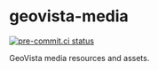 # geovista-media
[![pre-commit.ci status](https://results.pre-commit.ci/badge/github/bjlittle/geovista-media/main.svg)](https://results.pre-commit.ci/latest/github/bjlittle/geovista-media/main)

GeoVista media resources and assets.
